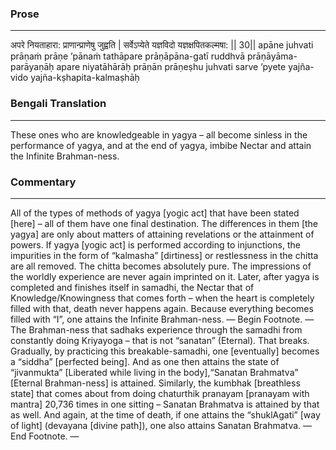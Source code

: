 ### Prose 
 --- 
अपरे नियताहारा: प्राणान्प्राणेषु जुह्वति |
सर्वेऽप्येते यज्ञविदो यज्ञक्षपितकल्मषा: || 30||
apāne juhvati prāṇaṁ prāṇe ’pānaṁ tathāpare
prāṇāpāna-gatī ruddhvā prāṇāyāma-parāyaṇāḥ
apare niyatāhārāḥ prāṇān prāṇeṣhu juhvati
sarve ’pyete yajña-vido yajña-kṣhapita-kalmaṣhāḥ

### Bengali Translation 
 --- 
These ones who are knowledgeable in yagya – all become sinless in the performance of yagya, and at the end of yagya, imbibe Nectar and attain the Infinite Brahman-ness. 

### Commentary 
 --- 
All of the types of methods of yagya [yogic act] that have been stated [here] – all of them have one final destination. The differences in them [the yagya] are only about matters of attaining revelations or the attainment of powers. If yagya [yogic act] is performed according to injunctions, the impurities in the form of “kalmasha” [dirtiness] or restlessness in the chitta are all removed. The chitta becomes absolutely pure. The impressions of the worldly experience are never again imprinted on it. Later, after yagya is completed and finishes itself in samadhi, the Nectar that of Knowledge/Knowingness that comes forth – when the heart is completely filled with that, death never happens again. Because everything becomes filled with “I”, one attains the Infinite Brahman-ness. — Begin Footnote. — The Brahman-ness that sadhaks experience through the samadhi from constantly doing Kriyayoga – that is not “sanatan” (Eternal). That breaks. Gradually, by practicing this breakable-samadhi, one [eventually] becomes a “siddha” [perfected being]. And as one then attains the state of “jivanmukta” [Liberated while living in the body],“Sanatan Brahmatva” [Eternal Brahman-ness] is attained. Similarly, the kumbhak [breathless state] that comes about from doing chaturthik pranayam [pranayam with mantra] 20,736 times in one sitting – Sanatan Brahmatva is attained by that as well. And again, at the time of death, if one attains the “shuklAgati” [way of light] (devayana [divine path]), one also attains Sanatan Brahmatva. — End Footnote. —